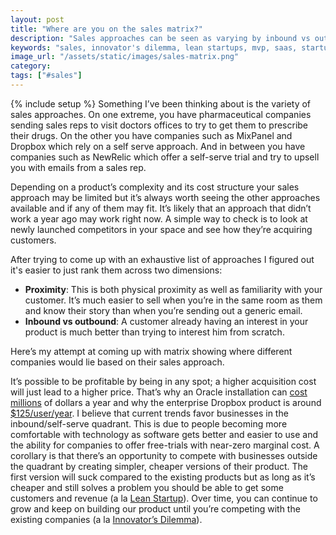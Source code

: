 ```yaml
---
layout: post
title: "Where are you on the sales matrix?"
description: "Sales approaches can be seen as varying by inbound vs outbound and proximity to customer. They all work but we're trending towards a self serve model."
keywords: "sales, innovator's dilemma, lean startups, mvp, saas, startups, business"
image_url: "/assets/static/images/sales-matrix.png"
category:
tags: ["#sales"]
---
```

{% include setup %}
Something I’ve been thinking about is the variety of sales approaches. On one extreme, you have pharmaceutical companies sending sales reps to visit doctors offices to try to get them to prescribe their drugs. On the other you have companies such as MixPanel and Dropbox which rely on a self serve approach. And in between you have companies such as NewRelic which offer a self-serve trial and try to upsell you with emails from a sales rep.

Depending on a product’s complexity and its cost structure your sales approach may be limited but it’s always worth seeing the other approaches available and if any of them may fit. It’s likely that an approach that didn’t work a year ago may work right now. A simple way to check is to look at newly launched competitors in your space and see how they’re acquiring customers.

After trying to come up with an exhaustive list of approaches I figured out it's easier to just rank them across two dimensions:

<ul class="bulleted">
    <li><strong>Proximity</strong>: This is both physical proximity as well as familiarity with your customer. It’s much easier to sell when you’re in the same room as them and know their story than when you’re sending out a generic email.</li>
    <li><strong>Inbound vs outbound</strong>: A customer already having an interest in your product is much better than trying to interest him from scratch.</li>
</ul>

Here’s my attempt at coming up with matrix showing where different companies would lie based on their sales approach.

<amp-img src="{{ IMG_PATH }}sales-matrix.png" alt="The Sales Matrix" width="986" height="850" layout="responsive"></amp-img>

It’s possible to be profitable by being in any spot; a higher acquisition cost will just lead to a higher price. That’s why an Oracle installation can <a href="http://www.oracle.com/us/corporate/pricing/price-lists/index.html" target="_blank">cost millions</a> of dollars a year and why the enterprise Dropbox product is around <a href="https://www.dropbox.com/business/pricing" target="_blank">$125/user/year</a>. I believe that current trends favor businesses in the inbound/self-serve quadrant. This is due to people becoming more comfortable with technology as software gets better and easier to use and the ability for companies to offer free-trials with near-zero marginal cost. A corollary is that there’s an opportunity to compete with businesses outside the quadrant by creating simpler, cheaper versions of their product. The first version will suck compared to the existing products but as long as it’s cheaper and still solves a problem you should be able to get some customers and revenue (a la <a href="http://en.wikipedia.org/wiki/Lean_Startup" target="_blank">Lean Startup</a>). Over time, you can continue to grow and keep on building our product until you’re competing with the existing companies (a la <a href="http://en.wikipedia.org/wiki/The_Innovator's_Dilemma" target="_blank">Innovator’s Dilemma</a>).